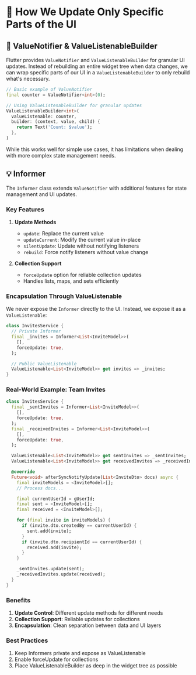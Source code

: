 # 🎯 How We Update Only Specific Parts of the UI

## 🔄 ValueNotifier & ValueListenableBuilder

Flutter provides `ValueNotifier` and `ValueListenableBuilder` for granular UI updates. Instead of rebuilding an entire widget tree when data changes, we can wrap specific parts of our UI in a `ValueListenableBuilder` to only rebuild what's necessary.

```dart
// Basic example of ValueNotifier
final counter = ValueNotifier<int>(0);

// Using ValueListenableBuilder for granular updates
ValueListenableBuilder<int>(
  valueListenable: counter,
  builder: (context, value, child) {
    return Text('Count: $value');
  },
)
```

While this works well for simple use cases, it has limitations when dealing with more complex state management needs.

## 💡 Informer

The `Informer` class extends `ValueNotifier` with additional features for state management and UI updates.

### Key Features

1. **Update Methods**
   - `update`: Replace the current value
   - `updateCurrent`: Modify the current value in-place
   - `silentUpdate`: Update without notifying listeners
   - `rebuild`: Force notify listeners without value change

2. **Collection Support**
   - `forceUpdate` option for reliable collection updates
   - Handles lists, maps, and sets efficiently

### Encapsulation Through ValueListenable

We never expose the `Informer` directly to the UI. Instead, we expose it as a `ValueListenable`:

```dart
class InvitesService {
  // Private Informer
  final _invites = Informer<List<InviteModel>>(
    [],
    forceUpdate: true,
  );

  // Public ValueListenable
  ValueListenable<List<InviteModel>> get invites => _invites;
}
```

### Real-World Example: Team Invites

```dart
class InvitesService {
  final _sentInvites = Informer<List<InviteModel>>(
    [],
    forceUpdate: true,
  );
  final _receivedInvites = Informer<List<InviteModel>>(
    [],
    forceUpdate: true,
  );

  ValueListenable<List<InviteModel>> get sentInvites => _sentInvites;
  ValueListenable<List<InviteModel>> get receivedInvites => _receivedInvites;

  @override
  Future<void> afterSyncNotifyUpdate(List<InviteDto> docs) async {
    final inviteModels = <InviteModel>[];
    // Process docs...

    final currentUserId = gUserId;
    final sent = <InviteModel>[];
    final received = <InviteModel>[];

    for (final invite in inviteModels) {
      if (invite.dto.createdBy == currentUserId) {
        sent.add(invite);
      }
      if (invite.dto.recipientId == currentUserId) {
        received.add(invite);
      }
    }

    _sentInvites.update(sent);
    _receivedInvites.update(received);
  }
}
```

### Benefits

1. **Update Control**: Different update methods for different needs
2. **Collection Support**: Reliable updates for collections
3. **Encapsulation**: Clean separation between data and UI layers

### Best Practices

1. Keep Informers private and expose as ValueListenable
2. Enable forceUpdate for collections
3. Place ValueListenableBuilder as deep in the widget tree as possible
